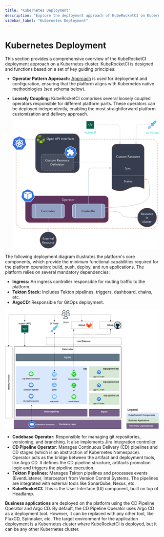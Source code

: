```yaml
---
title: "Kubernetes Deployment"
description: "Explore the deployment approach of KubeRocketCI on Kubernetes, highlighting the operator pattern approach, component overview, and platform's core functionalities."
sidebar_label: "Kubernetes Deployment"
---
```

<!-- markdownlint-disable MD025 -->

# Kubernetes Deployment

<head>
  <link rel="canonical" href="https://docs.kuberocketci.io/docs/developer-guide/kubernetes-deployment/" />
</head>

This section provides a comprehensive overview of the KubeRocketCI deployment approach on a Kubernetes cluster. KubeRocketCI is designed and functions based on a set of key guiding principles:

* **Operator Pattern Approach:** [Approach](https://kubernetes.io/docs/concepts/extend-kubernetes/operator/) is used for deployment and configuration, ensuring that the platform aligns with Kubernetes native methodologies (see schema below).
* **Loosely Coupling:** KubeRocketCI comprises several loosely coupled operators responsible for different platform parts. These operators can be deployed independently, enabling the most straightforward platform customization and delivery approach.

  ![Kubernetes Operator](../assets/developer-guide/architecture/operator-pattern-approach.png)

The following deployment diagram illustrates the platform's core components, which provide the minimum functional capabilities required for the platform operation: build, push, deploy, and run applications. The platform relies on several mandatory dependencies:

* **Ingress:** An ingress controller responsible for routing traffic to the platform.
* **Tekton Stack:** Includes Tekton pipelines, triggers, dashboard, chains, etc.
* **ArgoCD:** Responsible for GitOps deployment.

![KubeRocketCI Deployment Diagram](../assets/developer-guide/architecture/deployment-diagram.png)

* **Codebase Operator:** Responsible for managing git repositories, versioning, and branching. It also implements Jira integration controller.
* **CD Pipeline Operator:** Manages Continuous Delivery (CD) pipelines and CD stages (which is an abstraction of Kubernetes Namespace). Operator acts as the bridge between the artifact and deployment tools, like Argo CD. It defines the CD pipeline structure, artifacts promotion logic and triggers the pipeline execution.
* **Tekton Pipelines:** Manages Tekton pipelines and processes events (EventListener, Interceptor) from Version Control Systems. The pipelines are integrated with external tools like SonarQube, Nexus, etc.
* **KubeRocketCI:** This is the User Interface (UI) component, built on top of Headlamp.

**Business applications** are deployed on the platform using the CD Pipeline Operator and Argo CD. By default, the CD Pipeline Operator uses Argo CD as a deployment tool. However, it can be replaced with any other tool, like FluxCD, Spinnaker, etc. The target environment for the application deployment is a Kubernetes cluster where KubeRocketCI is deployed, but it can be any other Kubernetes cluster.
